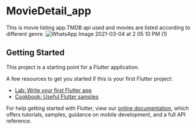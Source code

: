 # MovieDetail_app

This is movie listing app.TMDB api used and movies are listed according to different genre.
![WhatsApp Image 2021-03-04 at 2 05 10 PM (1)](https://user-images.githubusercontent.com/62332164/109934930-0bb15400-7cf3-11eb-8f4b-2c3154ed2b1c.jpeg)


## Getting Started

This project is a starting point for a Flutter application.

A few resources to get you started if this is your first Flutter project:

- [Lab: Write your first Flutter app](https://flutter.dev/docs/get-started/codelab)
- [Cookbook: Useful Flutter samples](https://flutter.dev/docs/cookbook)

For help getting started with Flutter, view our
[online documentation](https://flutter.dev/docs), which offers tutorials,
samples, guidance on mobile development, and a full API reference.
